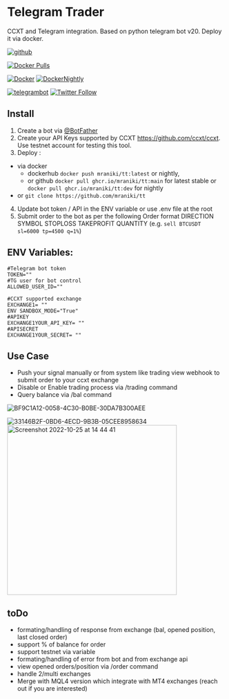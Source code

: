 # Telegram Trader
 CCXT and Telegram integration. Based on python telegram bot v20. 
 Deploy it via docker. 


[![github](https://img.shields.io/badge/GitHub%20Pages-222222?style=for-the-badge&logo=GitHub%20Pages&logoColor=white)](https://github.com/mraniki/tt)

[![Docker Pulls](https://img.shields.io/docker/pulls/mraniki/tt?style=plastic)](https://hub.docker.com/r/mraniki/tt)

[![Docker](https://github.com/mraniki/tt/actions/workflows/docker-publish.yml/badge.svg)](https://github.com/mraniki/tt/actions/workflows/docker-publish.yml)
[![DockerNightly](https://github.com/mraniki/tt/actions/workflows/docker-image-dev.yml/badge.svg)](https://github.com/mraniki/tt/actions/workflows/docker-image-dev.yml)


[![telegrambot](https://img.shields.io/badge/Telegram-Channel-blue.svg?logo=telegram)](https://t.me/pythontelegrambotchannel)
[![Twitter Follow](https://img.shields.io/twitter/follow/ccxt_official.svg?style=social&label=CCXT)](https://twitter.com/ccxt_official)

## Install
1) Create a bot via [@BotFather ](https://core.telegram.org/bots/tutorial)
2) Create your API Keys supported by CCXT https://github.com/ccxt/ccxt. Use testnet account for testing this tool.
3) Deploy :
- via docker 
  - dockerhub `docker push mraniki/tt:latest` or nightly,
  - or github `docker pull ghcr.io/mraniki/tt:main` for latest stable or `docker pull ghcr.io/mraniki/tt:dev` for nightly
- or `git clone https://github.com/mraniki/tt`
4) Update bot token / API in the ENV variable or use .env file at the root
5) Submit order to the bot as per the following Order format DIRECTION SYMBOL STOPLOSS TAKEPROFIT QUANTITY 
  (e.g. `sell BTCUSDT sl=6000 tp=4500 q=1%`) 
 
## ENV Variables:

    #Telegram bot token 
    TOKEN="" 
    #TG user for bot control
    ALLOWED_USER_ID=""
    
    #CCXT supported exchange 
    EXCHANGE1= ""
    ENV SANDBOX_MODE="True"
    #APIKEY
    EXCHANGE1YOUR_API_KEY= ""
    #APISECRET
    EXCHANGE1YOUR_SECRET= "" 
        
        
 ## Use Case
 - Push your signal manually or from system like trading view webhook to submit order to your ccxt exchange
 - Disable or Enable trading process via /trading command
 - Query balance via /bal command

 
 ![BF9C1A12-0058-4C30-B0BE-30DA7B300AEE](https://user-images.githubusercontent.com/8766259/199304735-6f3eb428-30e0-46b9-9930-9a29fbcec565.jpeg)

 ![33146B2F-0BD6-4ECD-9B3B-05CEE8958634](https://user-images.githubusercontent.com/8766259/199287828-64d9b780-a5f5-47b3-96ac-a066ea53a18c.jpeg)
<img width="393" alt="Screenshot 2022-10-25 at 14 44 41" src="https://user-images.githubusercontent.com/8766259/197776314-10219d7f-693f-44df-8efe-a5794bbafe98.png">

 ## toDo
- formating/handling of response from exchange (bal, opened position, last closed order)
- support % of balance for order
- support testnet via variable 
- formating/handling of error from bot and from exchange api
- view opened orders/position via /order command 
- handle 2/multi exchanges
- Merge with MQL4 version which integrate with MT4 exchanges (reach out if you are interested)


